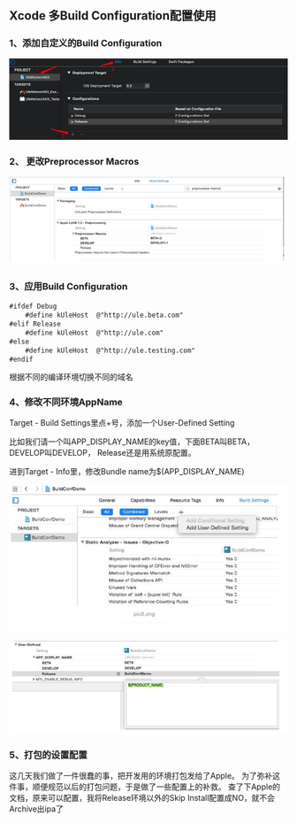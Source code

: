## Xcode 多Build Configuration配置使用

### 1、添加自定义的Build Configuration

![](./Resource/18.png)

### 2、 更改Preprocessor Macros

![](./Resource/19.png)

### 3、应用Build Configuration

```
#ifdef Debug
	#define kUleHost  @"http://ule.beta.com"
#elif Release
	#define kUleHost  @"http://ule.com"
#else
	#define kUleHost  @"http://ule.testing.com"
#endif
```

根据不同的编译环境切换不同的域名

### 4、修改不同环境AppName

Target - Build Settings里点+号，添加一个User-Defined Setting

比如我们请一个叫APP_DISPLAY_NAME的key值，下面BETA叫BETA，DEVELOP叫DEVELOP， Release还是用系统原配置。

进到Target - Info里，修改Bundle name为$(APP_DISPLAY_NAME)

![](./Resource/20.png)

![](./Resource/21.png)

### 5、打包的设置配置

这几天我们做了一件很蠢的事，把开发用的环境打包发给了Apple。
为了弥补这件事，顺便规范以后的打包问题，于是做了一些配置上的补救。
查了下Apple的文档，原来可以配置，我将Release环境以外的Skip Install配置成NO，就不会Archive出ipa了
